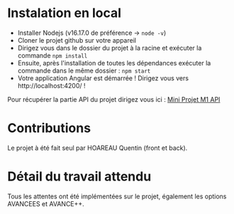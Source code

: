 # Instalation en local
   - Installer Nodejs (v16.17.0 de préférence -> `node -v`) 
   - Cloner le projet github sur votre appareil
   - Dirigez vous dans le dossier du projet à la racine et exécuter la commande  `npm install` 
   - Ensuite, après l'installation de toutes les dépendances exécuter la commande dans le même dossier : `npm start` 
   - Votre application Angular est démarrée ! Dirigez vous vers http://localhost:4200/ !

Pour récupérer la partie API du projet dirigez vous ici : 
[Mini Projet M1 API](https://github.com/quentinhoareau/mini-projet-m1-back)

# Contributions 
Le projet à été fait seul par HOAREAU Quentin (front et back).

# Détail du travail attendu
Tous les attentes ont été implémentées sur le projet, également les options AVANCEES et AVANCE++.